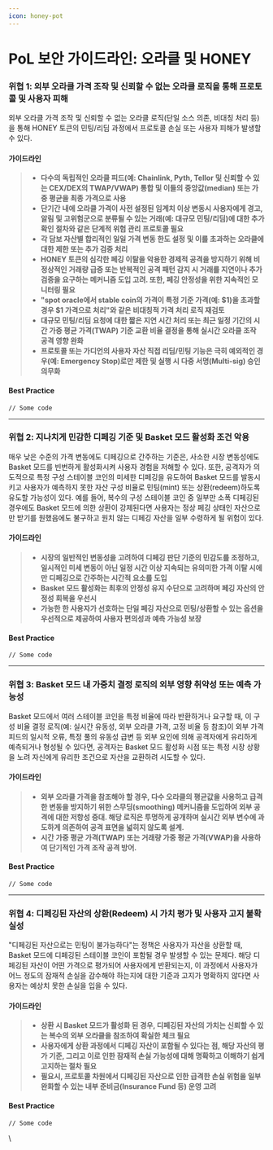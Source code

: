 ```yaml
---
icon: honey-pot
---
```


# PoL 보안 가이드라인: 오라클 및 HONEY

### 위협 1: 외부 오라클 가격 조작 및 신뢰할 수 없는 오라클 로직을 통해 프로토콜 및 사용자 피해

외부 오라클 가격 조작 및 신뢰할 수 없는 오라클 로직(단일 소스 의존, 비대칭 처리 등)을 통해 HONEY 토큰의 민팅/리딤 과정에서 프로토콜 손실 또는 사용자 피해가 발생할 수 있다.

#### 가이드라인

> * **다수의 독립적인 오라클 피드(예: Chainlink, Pyth, Tellor 및 신뢰할 수 있는 CEX/DEX의 TWAP/VWAP) 통합 및 이들의 중앙값(median) 또는 가중 평균을 최종 가격으로 사용**
> * **단기간 내에 오라클 가격이 사전 설정된 임계치 이상 변동시 사용자에게 경고, 알림 및 고위험군으로 분류될 수 있는 거래(예: 대규모 민팅/리딤)에 대한 추가 확인 절차와 같은 단계적 위험 관리 프로토콜 필요**
> * **각 담보 자산별 합리적인 일일 가격 변동 한도 설정 및 이를 초과하는 오라클에 대한 제한 또는 추가 검증 처리**
> * **HONEY 토큰의 심각한 페깅 이탈을 악용한 경제적 공격을 방지하기 위해 비정상적인 거래량 급증 또는 반복적인 공격 패턴 감지 시 거래를 지연이나 추가 검증을 요구하는 메커니즘 도입 고려. 또한, 페깅 안정성을 위한 지속적인 모니터링 필요**
> * **"spot oracle에서 stable coin의 가격이 특정 기준 가격(예: $1)을 초과할 경우 $1 가격으로 처리"와 같은 비대칭적 가격 처리 로직 재검토**
> * **대규모 민팅/리딤 요청에 대한 짧은 지연 시간 처리 또는 최근 일정 기간의 시간 가중 평균 가격(TWAP) 기준 교환 비율 결정을 통해 실시간 오라클 조작 공격 영향 완화**
> * **프로토콜 또는 가디언의 사용자 자산 직접 리딤/민팅 기능은 극히 예외적인 경우(예: Emergency Stop)로만 제한 및 실행 시 다중 서명(Multi-sig) 승인 의무화**

#### Best Practice

```
// Some code
```

***

### 위협 2: 지나치게 민감한 디페깅 기준 및 Basket 모드 활성화 조건 악용

매우 낮은 수준의 가격 변동에도 디페깅으로 간주하는 기준은, 사소한 시장 변동성에도 Basket 모드를 빈번하게 활성화시켜 사용자 경험을 저해할 수 있다. 또한, 공격자가 의도적으로 특정 구성 스테이블 코인의 미세한 디페깅을 유도하여 Basket 모드를 발동시키고 사용자가 예측하지 못한 자산 구성 비율로 민팅(mint) 또는 상환(redeem)하도록 유도할 가능성이 있다. 예를 들어, 복수의 구성 스테이블 코인 중 일부만 소폭 디페깅된 경우에도 Basket 모드에 의한 상환이 강제된다면 사용자는 정상 페깅 상태인 자산으로만 받기를 원했음에도 불구하고 원치 않는 디페깅 자산을 일부 수령하게 될 위험이 있다.

#### 가이드라인

> * **시장의 일반적인 변동성을 고려하여 디페깅 판단 기준의 민감도를 조정하고, 일시적인 미세 변동이 아닌 일정 시간 이상 지속되는 유의미한 가격 이탈 시에만 디페깅으로 간주하는 시간적 요소를 도입**
> * **Basket 모드 활성화는 최후의 안정성 유지 수단으로 고려하며 페깅 자산의 안정성 회복을 우선시**
> * **가능한 한 사용자가 선호하는 단일 페깅 자산으로 민팅/상환할 수 있는 옵션을 우선적으로 제공하여 사용자 편의성과 예측 가능성 보장**

#### Best Practice

```
// Some code
```

***

### 위협 3: Basket 모드 내 가중치 결정 로직의 외부 영향 취약성 또는 예측 가능성

Basket 모드에서 여러 스테이블 코인을 특정 비율에 따라 반환하거나 요구할 때, 이 구성 비율 결정 로직(예: 실시간 유동성, 외부 오라클 가격, 고정 비율 등 참조)이 외부 가격 피드의 일시적 오류, 특정 풀의 유동성 급변 등 외부 요인에 의해 공격자에게 유리하게 예측되거나 형성될 수 있다면, 공격자는 Basket 모드 활성화 시점 또는 특정 시장 상황을 노려 자신에게 유리한 조건으로 자산을 교환하려 시도할 수 있다.

#### 가이드라인

> * **외부 오라클 가격을 참조해야 할 경우, 다수 오라클의 평균값을 사용하고 급격한 변동을 방지하기 위한 스무딩(smoothing) 메커니즘을 도입하여 외부 공격에 대한 저항성 증대. 해당 로직은 투명하게 공개하며 실시간 외부 변수에 과도하게 의존하여 공격 표면을 넓히지 않도록 설계.**
> * **시간 가중 평균 가격(TWAP) 또는 거래량 가중 평균 가격(VWAP)을 사용하여 단기적인 가격 조작 공격 방어.**

#### Best Practice

```
// Some code
```

***

### 위협 4: 디페깅된 자산의 상환(Redeem) 시 가치 평가 및 사용자 고지 불확실성

"디페깅된 자산으로는 민팅이 불가능하다"는 정책은 사용자가 자산을 상환할 때, Basket 모드에 디페깅된 스테이블 코인이 포함될 경우 발생할 수 있는 문제다. 해당 디페깅된 자산이 어떤 가격으로 평가되어 사용자에게 반환되는지, 이 과정에서 사용자가 어느 정도의 잠재적 손실을 감수해야 하는지에 대한 기준과 고지가 명확하지 않다면 사용자는 예상치 못한 손실을 입을 수 있다.

#### 가이드라인

> * **상환 시 Basket 모드가 활성화 된 경우, 디페깅된 자산의 가치는 신뢰할 수 있는 복수의 외부 오라클을 참조하여 확실한 체크 필요**
> * **사용자에게 상환 과정에서 디페깅 자산이 포함될 수 있다는 점, 해당 자산의 평가 기준, 그리고 이로 인한 잠재적 손실 가능성에 대해 명확하고 이해하기 쉽게 고지하는 절차 필요**
> * **필요시, 프로토콜 차원에서 디페깅된 자산으로 인한 급격한 손실 위험을 일부 완화할 수 있는 내부 준비금(Insurance Fund 등) 운영 고려**

#### Best Practice

```
// Some code
```

\
